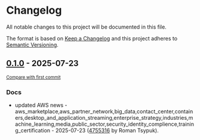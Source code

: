 # Changelog

All notable changes to this project will be documented in this file.

The format is based on [Keep a Changelog](http://keepachangelog.com/en/1.0.0/)
and this project adheres to [Semantic Versioning](http://semver.org/spec/v2.0.0.html).

<!-- insertion marker -->
## [0.1.0](https://github.com/tsypuk/aws-news/releases/tag/ver-2025-07-230.1.0) - 2025-07-23

<small>[Compare with first commit](https://github.com/tsypuk/aws-news/compare/9525cf29a18baa57fa07bb74bac19be703230671...ver-2025-07-23)</small>

### Docs

- updated AWS news - aws_marketplace,aws_partner_network,big_data,contact_center,containers,desktop_and_application_streaming,enterprise_strategy,industries,machine_learning,media,public_sector,security_identity_complience,training_certification - 2025-07-23 ([4755316](https://github.com/tsypuk/aws-news/commit/47553167f8b52d12d5564805984f384f58184ed5) by Roman Tsypuk).

